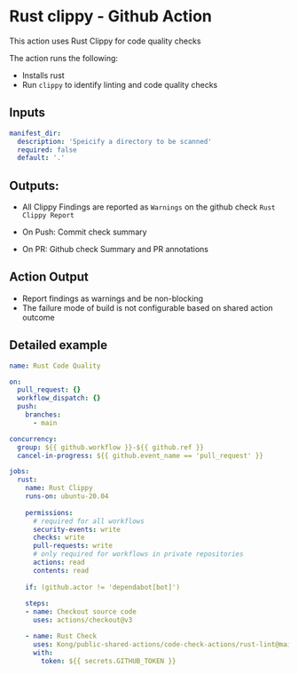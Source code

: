 # Rust clippy - Github Action

This action uses Rust Clippy for code quality checks


The action runs the following:
- Installs rust
- Run `clippy` to identify linting and code quality checks

## Inputs

```yaml
manifest_dir: 
  description: 'Speicify a directory to be scanned'
  required: false
  default: '.'
```

## Outputs:

- All Clippy Findings are reported as `Warnings` on the github check `Rust Clippy Report`

- On Push: Commit check summary
- On PR: Github check Summary and PR annotations

## Action Output
- Report findings as warnings and be non-blocking
- The failure mode of build is not configurable based on shared action outcome

## Detailed example

```yaml
name: Rust Code Quality

on:
  pull_request: {}
  workflow_dispatch: {}
  push:
    branches:
      - main

concurrency:
  group: ${{ github.workflow }}-${{ github.ref }}
  cancel-in-progress: ${{ github.event_name == 'pull_request' }}

jobs:
  rust:
    name: Rust Clippy
    runs-on: ubuntu-20.04
    
    permissions:
      # required for all workflows
      security-events: write
      checks: write
      pull-requests: write
      # only required for workflows in private repositories
      actions: read
      contents: read
  
    if: (github.actor != 'dependabot[bot]')
    
    steps:
    - name: Checkout source code
      uses: actions/checkout@v3

    - name: Rust Check
      uses: Kong/public-shared-actions/code-check-actions/rust-lint@main
      with:
        token: ${{ secrets.GITHUB_TOKEN }}
```